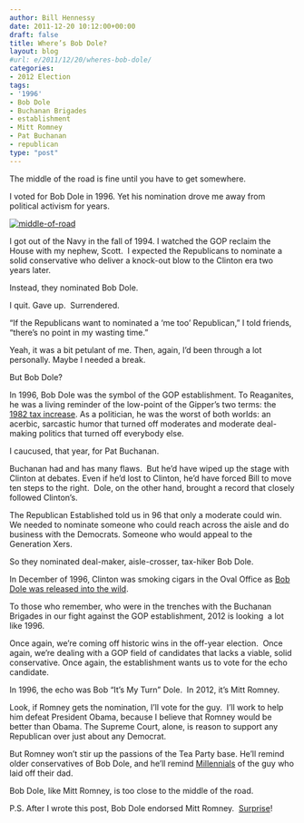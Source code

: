 ```yaml
---
author: Bill Hennessy
date: 2011-12-20 10:12:00+00:00
draft: false
title: Where’s Bob Dole?
layout: blog
#url: e/2011/12/20/wheres-bob-dole/
categories:
- 2012 Election
tags:
- '1996'
- Bob Dole
- Buchanan Brigades
- establishment
- Mitt Romney
- Pat Buchanan
- republican
type: "post"
---
```


The middle of the road is fine until you have to get somewhere.

I voted for Bob Dole in 1996. Yet his nomination drove me away from political activism for years.

[![middle-of-road](https://hennessysview.com/wp-content/uploads/2011/12/middle-of-road_thumb1.jpg)
](https://hennessysview.com/wp-content/uploads/2011/12/middle-of-road1.jpg)

I got out of the Navy in the fall of 1994. I watched the GOP reclaim the House with my nephew, Scott.  I expected the Republicans to nominate a solid conservative who deliver a knock-out blow to the Clinton era two years later.

Instead, they nominated Bob Dole.

I quit. Gave up.  Surrendered.

“If the Republicans want to nominated a ‘me too’ Republican,” I told friends, “there’s no point in my wasting time.”

Yeah, it was a bit petulant of me. Then, again, I’d been through a lot personally. Maybe I needed a break.

But Bob Dole?

In 1996, Bob Dole was the symbol of the GOP establishment. To Reaganites, he was a living reminder of the low-point of the Gipper’s two terms: the [1982 tax increase](https://www.slate.com/articles/news_and_politics/the_gist/1996/08/the_biggest_tax_increase_in_history.html). As a politician, he was the worst of both worlds: an acerbic, sarcastic humor that turned off moderates and moderate deal-making politics that turned off everybody else.

I caucused, that year, for Pat Buchanan.

Buchanan had and has many flaws.  But he’d have wiped up the stage with Clinton at debates. Even if he’d lost to Clinton, he’d have forced Bill to move ten steps to the right.  Dole, on the other hand, brought a record that closely followed Clinton’s.

The Republican Established told us in 96 that only a moderate could win. We needed to nominate someone who could reach across the aisle and do business with the Democrats. Someone who would appeal to the Generation Xers.

So they nominated deal-maker, aisle-crosser, tax-hiker Bob Dole.

In December of 1996, Clinton was smoking cigars in the Oval Office as [Bob Dole was released into the wild](https://www.theonion.com/articles/bob-dole-released-back-into-wild,1057/).

To those who remember, who were in the trenches with the Buchanan Brigades in our fight against the GOP establishment, 2012 is looking  a lot like 1996.

Once again, we’re coming off historic wins in the off-year election.  Once again, we’re dealing with a GOP field of candidates that lacks a viable, solid conservative. Once again, the establishment wants us to vote for the echo candidate.

In 1996, the echo was Bob “It’s My Turn” Dole.  In 2012, it’s Mitt Romney.

Look, if Romney gets the nomination, I’ll vote for the guy.  I’ll work to help him defeat President Obama, because I believe that Romney would be better than Obama. The Supreme Court, alone, is reason to support any Republican over just about any Democrat.

But Romney won’t stir up the passions of the Tea Party base. He’ll remind older conservatives of Bob Dole, and he’ll remind [Millennials](https://hennessysview.com/living/friday-happy-hour-for-march-11-2011/) of the guy who laid off their dad.

Bob Dole, like Mitt Romney, is too close to the middle of the road.



P.S. After I wrote this post, Bob Dole endorsed Mitt Romney.  [Surprise](https://news.yahoo.com/bob-dole-endorses-romney-republican-nominee-160230105.html)!
